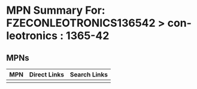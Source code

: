 



# MPN Summary For: FZECONLEOTRONICS136542 > con-leotronics : 1365-42

## MPNs
  

|MPN|Direct Links|Search Links|
| :--- | :--- | :--- |
||||

